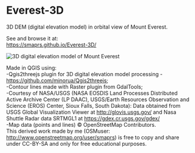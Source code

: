 # Everest-3D
3D DEM (digital elevation model) in orbital view of Mount Everest.  
  
See and browse it at:  
https://smaprs.github.io/Everest-3D/  
  
 ![3D digital elevation model of Mount Everest](http://i.imgur.com/zQp4AVp.jpg)  
   
Made in QGIS using:  
-Qgis2threejs plugin for 3D digital elevation model processing - https://github.com/minorua/Qgis2threejs;  
-Contour lines made with Raster plugin from GdalTools;  
-Courtesy of NASA/USGS (NASA EOSDIS Land Processes Distributed Active Archive Center (LP DAAC), USGS/Earth Resources Observation and Science (EROS) Center, Sioux Falls, South Dakota): Data obtained from USGS Global Visualization Viewer at http://glovis.usgs.gov/ and 
Nasa Shuttle Radar data SRTMGL1 at https://gdex.cr.usgs.gov/gdex/  
-Map data (points and lines) &copy; OpenStreetMap Contributors.  
This derived work made by me (OSMuser: http://www.openstreetmap.org/user/smaprs)  is free to copy and share under CC-BY-SA and only for free educational purposes.
